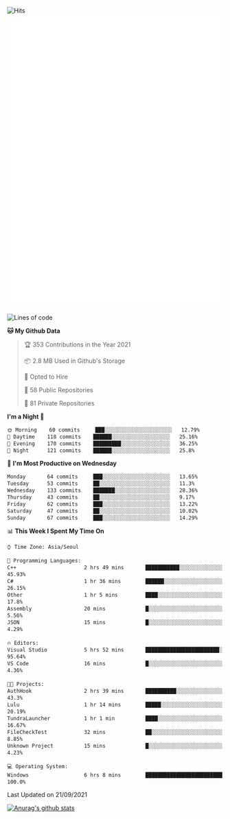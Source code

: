 ![Hits](https://hits.seeyoufarm.com/api/count/incr/badge.svg?url=https%3A%2F%2Fgithub.com%2Fkokose1234&count_bg=%2379C83D&title_bg=%23555555&icon=apple.svg&icon_color=%23E7E7E7&title=hits&edge_flat=false)
<br/>
![Metrics](https://github.com/kokose1234/kokose1234/blob/main/github-metrics.svg)

<!--START_SECTION:waka-->
![Lines of code](https://img.shields.io/badge/From%20Hello%20World%20I%27ve%20Written-12.4%20million%20lines%20of%20code-blue)

**🐱 My Github Data** 

> 🏆 353 Contributions in the Year 2021
 > 
> 📦 2.8 MB Used in Github's Storage 
 > 
> 💼 Opted to Hire
 > 
> 📜 58 Public Repositories 
 > 
> 🔑 81 Private Repositories  
 > 
**I'm a Night 🦉** 

```text
🌞 Morning    60 commits     ███░░░░░░░░░░░░░░░░░░░░░░   12.79% 
🌆 Daytime    118 commits    ██████░░░░░░░░░░░░░░░░░░░   25.16% 
🌃 Evening    170 commits    █████████░░░░░░░░░░░░░░░░   36.25% 
🌙 Night      121 commits    ██████░░░░░░░░░░░░░░░░░░░   25.8%

```
📅 **I'm Most Productive on Wednesday** 

```text
Monday       64 commits     ███░░░░░░░░░░░░░░░░░░░░░░   13.65% 
Tuesday      53 commits     ██░░░░░░░░░░░░░░░░░░░░░░░   11.3% 
Wednesday    133 commits    ███████░░░░░░░░░░░░░░░░░░   28.36% 
Thursday     43 commits     ██░░░░░░░░░░░░░░░░░░░░░░░   9.17% 
Friday       62 commits     ███░░░░░░░░░░░░░░░░░░░░░░   13.22% 
Saturday     47 commits     ██░░░░░░░░░░░░░░░░░░░░░░░   10.02% 
Sunday       67 commits     ███░░░░░░░░░░░░░░░░░░░░░░   14.29%

```


📊 **This Week I Spent My Time On** 

```text
⌚︎ Time Zone: Asia/Seoul

💬 Programming Languages: 
C++                      2 hrs 49 mins       ███████████░░░░░░░░░░░░░░   45.93% 
C#                       1 hr 36 mins        ██████░░░░░░░░░░░░░░░░░░░   26.15% 
Other                    1 hr 5 mins         ████░░░░░░░░░░░░░░░░░░░░░   17.8% 
Assembly                 20 mins             █░░░░░░░░░░░░░░░░░░░░░░░░   5.56% 
JSON                     15 mins             █░░░░░░░░░░░░░░░░░░░░░░░░   4.29%

🔥 Editors: 
Visual Studio            5 hrs 52 mins       ████████████████████████░   95.64% 
VS Code                  16 mins             █░░░░░░░░░░░░░░░░░░░░░░░░   4.36%

🐱‍💻 Projects: 
AuthHook                 2 hrs 39 mins       ██████████░░░░░░░░░░░░░░░   43.3% 
Lulu                     1 hr 14 mins        █████░░░░░░░░░░░░░░░░░░░░   20.19% 
TundraLauncher           1 hr 1 min          ████░░░░░░░░░░░░░░░░░░░░░   16.67% 
FileCheckTest            32 mins             ██░░░░░░░░░░░░░░░░░░░░░░░   8.85% 
Unknown Project          15 mins             █░░░░░░░░░░░░░░░░░░░░░░░░   4.23%

💻 Operating System: 
Windows                  6 hrs 8 mins        █████████████████████████   100.0%

```


 Last Updated on 21/09/2021
<!--END_SECTION:waka-->

[![Anurag's github stats](https://github-readme-stats.vercel.app/api?username=kokose1234&theme=dracula)](https://github.com/anuraghazra/github-readme-stats)



	
